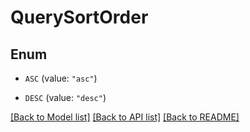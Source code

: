 # QuerySortOrder

## Enum

- `ASC` (value: `"asc"`)

- `DESC` (value: `"desc"`)

[[Back to Model list]](../README.md#documentation-for-models) [[Back to API list]](../README.md#documentation-for-api-endpoints) [[Back to README]](../README.md)
